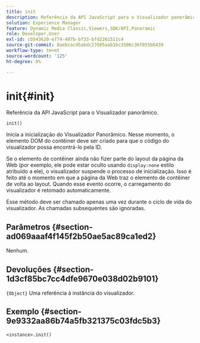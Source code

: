 ```yaml
---
title: init
description: Referência da API JavaScript para o Visualizador panorâmico.
solution: Experience Manager
feature: Dynamic Media Classic,Viewers,SDK/API,Panoramic
role: Developer,User
exl-id: cb543620-e774-407b-bf33-bfd2261511c4
source-git-commit: 8aebcacd5abdc23565aab1bc3506c36f055b6439
workflow-type: tm+mt
source-wordcount: '125'
ht-degree: 0%

---
```


# init{#init}

Referência da API JavaScript para o Visualizador panorâmico.

`init()`

Inicia a inicialização do Visualizador Panorâmico. Nesse momento, o elemento DOM do contêiner deve ser criado para que o código do visualizador possa encontrá-lo pela ID.

Se o elemento de contêiner ainda não fizer parte do layout da página da Web (por exemplo, ele pode estar oculto usando `display:none` estilo atribuído a ele), o visualizador suspende o processo de inicialização. Isso é feito até o momento em que a página da Web traz o elemento de contêiner de volta ao layout. Quando esse evento ocorre, o carregamento do visualizador é retomado automaticamente.

Esse método deve ser chamado apenas uma vez durante o ciclo de vida do visualizador. As chamadas subsequentes são ignoradas.

## Parâmetros {#section-ad069aaaf4f145f2b50ae5ac89ca1ed2}

Nenhum.

## Devoluções {#section-1d3cf85bc7cc4dfe9670e038d02b9101}

`{Object}` Uma referência à instância do visualizador.

## Exemplo {#section-9e9332aa86b74a5fb321375c03fdc5b3}

```
<instance>.init()
```
